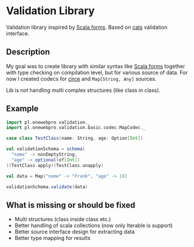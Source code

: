 # Validation Library

Validation library inspired by [Scala forms](https://playframework.com/documentation/2.5.x/ScalaForms). Based on [cats](http://typelevel.org/cats/) 
validation interface.

## Description
My goal was to create library with similar syntax like [Scala forms](https://playframework.com/documentation/2.5.x/ScalaForms) together with type checking on compilation level, but for various source of 
data. For now I created codecs for [circe](https://circe.github.io/circe/) and `Map[String, Any]` sources. 

Lib is not handling multi complex structures (like class in class).

## Example

```scala
import pl.onewebpro.validation._
import pl.onewebpro.validation.basic.codec.MapCodec._

case class TestClass(name: String, age: Option[Int])

val validationSchema = schema(
  "name" -> nonEmptyString,
  "age" -> optional(of[Int])
)(TestClass.apply)(TestClass.unapply)

val data = Map("name" -> "Frank", "age" -> 18)

validationSchema.validate(data)

```

## What is missing or should be fixed

* Multi structures (class inside class etc.)
* Better handling of scala collections (now only Iterable is support)
* Better source interface design for extracting data
* Better type mapping for results
